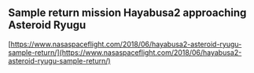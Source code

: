 ## Sample return mission Hayabusa2 approaching Asteroid Ryugu
  
  [https://www.nasaspaceflight.com/2018/06/hayabusa2-asteroid-ryugu-sample-return/](https://www.nasaspaceflight.com/2018/06/hayabusa2-asteroid-ryugu-sample-return/)